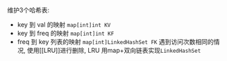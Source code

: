 维护3个哈希表:
- key 到 val 的映射     `map[int]int KV`
- key 到 freq 的映射    `map[int]int KF`
- freq 到 key 列表的映射 `map[int]LinkedHashSet FK`
遇到访问次数相同的情况, 使用[[LRU]]进行删除, LRU 用map+双向链表实现`LinkedHashSet`